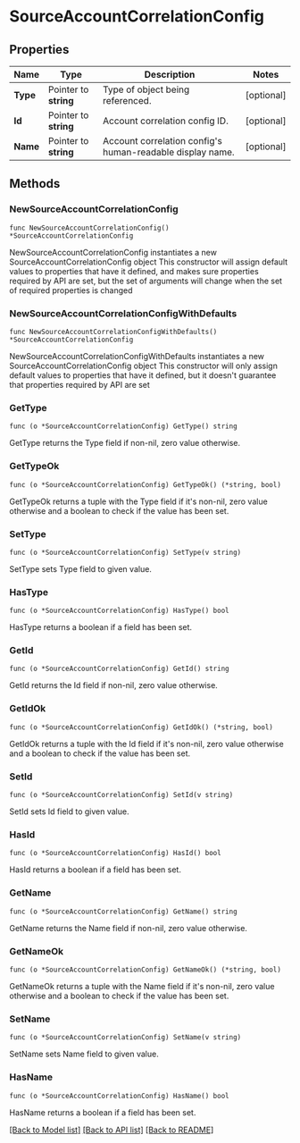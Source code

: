 # SourceAccountCorrelationConfig

## Properties

Name | Type | Description | Notes
------------ | ------------- | ------------- | -------------
**Type** | Pointer to **string** | Type of object being referenced. | [optional] 
**Id** | Pointer to **string** | Account correlation config ID. | [optional] 
**Name** | Pointer to **string** | Account correlation config&#39;s human-readable display name. | [optional] 

## Methods

### NewSourceAccountCorrelationConfig

`func NewSourceAccountCorrelationConfig() *SourceAccountCorrelationConfig`

NewSourceAccountCorrelationConfig instantiates a new SourceAccountCorrelationConfig object
This constructor will assign default values to properties that have it defined,
and makes sure properties required by API are set, but the set of arguments
will change when the set of required properties is changed

### NewSourceAccountCorrelationConfigWithDefaults

`func NewSourceAccountCorrelationConfigWithDefaults() *SourceAccountCorrelationConfig`

NewSourceAccountCorrelationConfigWithDefaults instantiates a new SourceAccountCorrelationConfig object
This constructor will only assign default values to properties that have it defined,
but it doesn't guarantee that properties required by API are set

### GetType

`func (o *SourceAccountCorrelationConfig) GetType() string`

GetType returns the Type field if non-nil, zero value otherwise.

### GetTypeOk

`func (o *SourceAccountCorrelationConfig) GetTypeOk() (*string, bool)`

GetTypeOk returns a tuple with the Type field if it's non-nil, zero value otherwise
and a boolean to check if the value has been set.

### SetType

`func (o *SourceAccountCorrelationConfig) SetType(v string)`

SetType sets Type field to given value.

### HasType

`func (o *SourceAccountCorrelationConfig) HasType() bool`

HasType returns a boolean if a field has been set.

### GetId

`func (o *SourceAccountCorrelationConfig) GetId() string`

GetId returns the Id field if non-nil, zero value otherwise.

### GetIdOk

`func (o *SourceAccountCorrelationConfig) GetIdOk() (*string, bool)`

GetIdOk returns a tuple with the Id field if it's non-nil, zero value otherwise
and a boolean to check if the value has been set.

### SetId

`func (o *SourceAccountCorrelationConfig) SetId(v string)`

SetId sets Id field to given value.

### HasId

`func (o *SourceAccountCorrelationConfig) HasId() bool`

HasId returns a boolean if a field has been set.

### GetName

`func (o *SourceAccountCorrelationConfig) GetName() string`

GetName returns the Name field if non-nil, zero value otherwise.

### GetNameOk

`func (o *SourceAccountCorrelationConfig) GetNameOk() (*string, bool)`

GetNameOk returns a tuple with the Name field if it's non-nil, zero value otherwise
and a boolean to check if the value has been set.

### SetName

`func (o *SourceAccountCorrelationConfig) SetName(v string)`

SetName sets Name field to given value.

### HasName

`func (o *SourceAccountCorrelationConfig) HasName() bool`

HasName returns a boolean if a field has been set.


[[Back to Model list]](../README.md#documentation-for-models) [[Back to API list]](../README.md#documentation-for-api-endpoints) [[Back to README]](../README.md)


